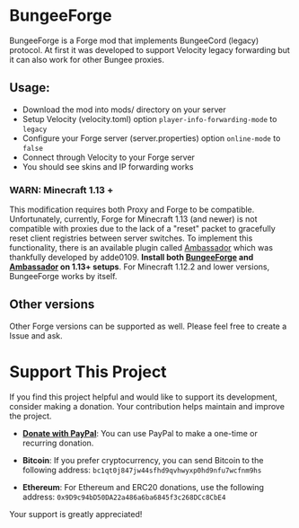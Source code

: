 # BungeeForge
BungeeForge is a Forge mod that implements BungeeCord (legacy) protocol.
At first it was developed to support Velocity legacy forwarding but it can also work for other Bungee proxies. 

## Usage:
- Download the mod into mods/ directory on your server
- Setup Velocity (velocity.toml) option `player-info-forwarding-mode` to `legacy`
- Configure your Forge server (server.properties) option `online-mode` to `false`
- Connect through Velocity to your Forge server
- You should see skins and IP forwarding works

### WARN: Minecraft 1.13 +
This modification requires both Proxy and Forge to be compatible. Unfortunately, currently, Forge for Minecraft 1.13 (and newer) is not compatible with proxies due to the lack of a "reset" packet to gracefully reset client registries between server switches. To implement this functionality, there is an available plugin called [Ambassador](https://github.com/adde0109/Ambassador) which was thankfully developed by adde0109. **Install both [BungeeForge](https://github.com/caunt/BungeeForge/releases) and [Ambassador](https://github.com/adde0109/Ambassador/releases) on 1.13+ setups**. For Minecraft 1.12.2 and lower versions, BungeeForge works by itself.

## Other versions
Other Forge versions can be supported as well. Please feel free to create a Issue and ask.

# Support This Project

If you find this project helpful and would like to support its development, consider making a donation. Your contribution helps maintain and improve the project.

- **[Donate with PayPal](https://www.paypal.com/donate/?hosted_button_id=BH7PCQXDM8EKN)**: You can use PayPal to make a one-time or recurring donation.

- **Bitcoin**: If you prefer cryptocurrency, you can send Bitcoin to the following address: `bc1qt0j847jw44sfhd9qvhwyxp0hd9nfu7wcfnm9hs`

- **Ethereum**: For Ethereum and ERC20 donations, use the following address: `0x9D9c94bD50DA22a486a6ba6845f3c268DCc8CbE4`

Your support is greatly appreciated!
